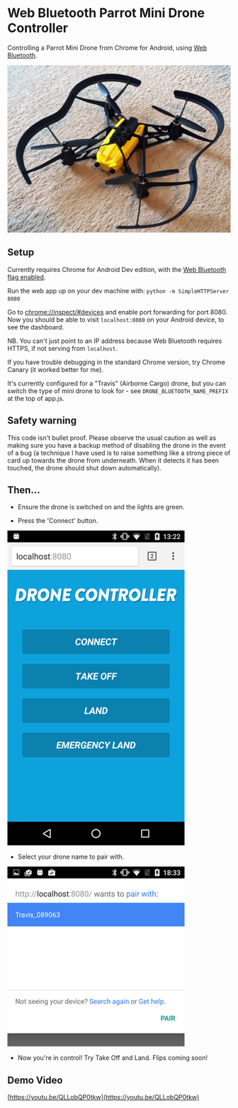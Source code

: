 # Web Bluetooth Parrot Mini Drone Controller

Controlling a Parrot Mini Drone from Chrome for Android, using [Web Bluetooth](https://developers.google.com/web/updates/2015/07/interact-with-ble-devices-on-the-web?hl=en).

![Parrot mini drone](docs/images/parrot-mini-drone.jpg?raw=true "Parrot mini drone") 
 
## Setup

Currently requires Chrome for Android Dev edition, with the [Web Bluetooth flag enabled](https://developers.google.com/web/updates/2015/07/interact-with-ble-devices-on-the-web#before-we-start).

Run the web app up on your dev machine with: `python -m SimpleHTTPServer 8080`

Go to [chrome://inspect/#devices](chrome://inspect/#devices) and enable port forwarding for port 8080.
Now you should be able to visit `localhost:8080` on your Android device, to see the dashboard. 

NB. You can't just point to an IP address because Web Bluetooth requires HTTPS, if not serving from `localhost`. 

If you have trouble debugging in the standard Chrome version, try Chrome Canary (it worked better for me).

It's currently configured for a "Travis" (Airborne Cargo) drone, but you can switch the type of mini drone to look
for - see `DRONE_BLUETOOTH_NAME_PREFIX` at the top of app.js.   

## Safety warning

This code isn't bullet proof. Please observe the usual caution as well as making sure you have a backup method of 
disabling the drone in the event of a bug (a technique I have used is to raise something like a strong piece of card
up towards the drone from underneath. When it detects it has been touched, the drone should shut down automatically).

## Then...

* Ensure the drone is switched on and the lights are green.

* Press the 'Connect' button.

![App screenshot](docs/images/app.png?raw=true "App screenshot")

* Select your drone name to pair with.

![Pair screen](docs/images/pair-screen.png?raw=true "Pair screen")

* Now you're in control! Try Take Off and Land. Flips coming soon!  
 

## Demo Video

[https://youtu.be/QLLobQP0tkw](https://youtu.be/QLLobQP0tkw)
